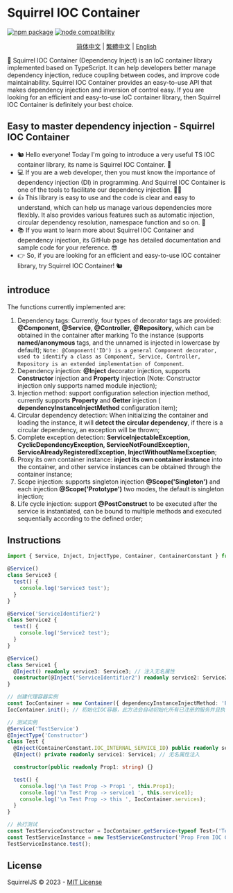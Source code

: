 # Squirrel IOC Container

<p align="left">
  <a href="https://npmjs.com/package/vite"><img src="https://img.shields.io/npm/v/@squirreljs/squirre-ioc-container.svg" alt="npm package"></a>
  <a href="https://nodejs.org/en/about/releases/"><img src="https://img.shields.io/node/v/@squirreljs/squirre-ioc-container.svg" alt="node compatibility"></a>
</p>

<p align="center">
  <a href="README.md">简体中文</a> | 
  <a href="README.zh-TW.md">繁體中文</a> | 
  <a href="README.en-US.md">English</a> 
</p>

🎉 Squirrel IOC Container (Dependency Inject) is an IoC container library implemented based on TypeScript. It can help developers better manage dependency injection, reduce coupling between codes, and improve code maintainability. Squirrel IOC Container provides an easy-to-use API that makes dependency injection and inversion of control easy. If you are looking for an efficient and easy-to-use IoC container library, then Squirrel IOC Container is definitely your best choice.

## Easy to master dependency injection - Squirrel IOC Container

- 🐿️ Hello everyone! Today I'm going to introduce a very useful TS IOC container library, its name is Squirrel IOC Container. 🌰
- 💻 If you are a web developer, then you must know the importance of dependency injection (DI) in programming. And Squirrel IOC Container is one of the tools to facilitate our dependency injection. 👨‍💻
- 👍 This library is easy to use and the code is clear and easy to understand, which can help us manage various dependencies more flexibly. It also provides various features such as automatic injection, circular dependency resolution, namespace function and so on. 🤩
- 📚 If you want to learn more about Squirrel IOC Container and dependency injection, its GitHub page has detailed documentation and sample code for your reference. 😎
- 👉 So, if you are looking for an efficient and easy-to-use IOC container library, try Squirrel IOC Container! 🐿️

## introduce

The functions currently implemented are:

1. Dependency tags: Currently, four types of decorator tags are provided: **@Component**, **@Service**, **@Controller**, **@Repository**, which can be obtained in the container after marking To the instance (supports **named/anonymous** tags, and the unnamed is injected in lowercase by default); `Note: @Component('ID') is a general Component decorator, used to identify a class as Component, Service, Controller, Repository is an extended implementation of Component`.
2. Dependency injection: **@Inject** decorator injection, supports **Constructor** injection and **Property** injection (Note: Constructor injection only supports named module injection);
3. Injection method: support configuration selection injection method, currently supports **Property** and **Getter** injection ( **dependencyInstanceInjectMethod** configuration item);
4. Circular dependency detection: When initializing the container and loading the instance, it will **detect the circular dependency**, if there is a circular dependency, an exception will be thrown;
5. Complete exception detection: **ServiceInjectableException, CyclicDependencyException, ServiceNotFoundException, ServiceAlreadyRegisteredException, InjectWithoutNameException**;
6. Proxy its own container instance: **inject its own container instance** into the container, and other service instances can be obtained through the container instance;
7. Scope injection: supports singleton injection **@Scope('Singleton')** and each injection **@Scope('Prototype')** two modes, the default is singleton injection;
8. Life cycle injection: support **@PostConstruct** to be executed after the service is instantiated, can be bound to multiple methods and executed sequentially according to the defined order;

## Instructions

```typescript
import { Service, Inject, InjectType, Container, ContainerConstant } from '@squirreljs/squirre-ioc-container';

@Service()
class Service3 {
  test() {
    console.log('Service3 test');
  }
}

@Service('ServiceIdentifier2')
class Service2 {
  test() {
    console.log('Service2 test');
  }
}

@Service()
class Service1 {
  @Inject() readonly service3: Service3; // 注入无名属性
  constructor(@Inject('ServiceIdentifier2') readonly service2: Service2) {} // 构造函数注入具名属性
}

// 创建代理容器实例
const IocContainer = new Container({ dependencyInstanceInjectMethod: 'Property' });
IocContainer.init(); // 初始化IOC容器，此方法会自动初始化所有已注册的服务并且执行一次循环检测，方便开发者在开发阶段发现循环依赖问题

// 测试实例
@Service('TestService')
@InjectType('Constructor')
class Test {
  @Inject(ContainerConstant.IOC_INTERNAL_SERVICE_ID) public readonly serviceInternal: Container; // 注入代理容器实例
  @Inject() private readonly service1: Service1; // 无名属性注入

  constructor(public readonly Prop1: string) {}

  test() {
    console.log('\n Test Prop -> Prop1 ', this.Prop1);
    console.log('\n Test Prop -> service1 ', this.service1);
    console.log('\n Test Prop -> this ', IocContainer.services);
  }
}

// 执行测试
const TestServiceConstructor = IocContainer.getService<typeof Test>('TestService');
const TestServiceInstance = new TestServiceConstructor('Prop From IOC Container Constructor');
TestServiceInstance.test();
```

## License

SquirrelJS © 2023 - [MIT License](LICENSE)
